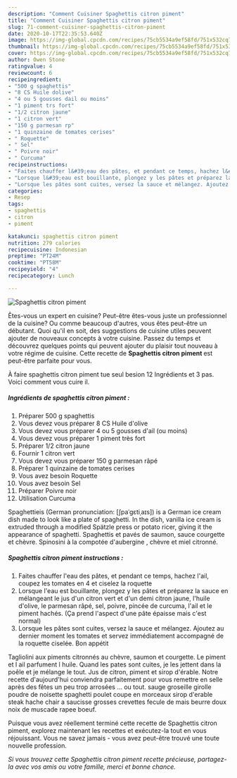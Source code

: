 ```yaml
---
description: "Comment Cuisiner Spaghettis citron piment"
title: "Comment Cuisiner Spaghettis citron piment"
slug: 71-comment-cuisiner-spaghettis-citron-piment
date: 2020-10-17T22:35:53.640Z
image: https://img-global.cpcdn.com/recipes/75cb5534a9ef58fd/751x532cq70/spaghettis-citron-piment-photo-principale-de-la-recette.jpg
thumbnail: https://img-global.cpcdn.com/recipes/75cb5534a9ef58fd/751x532cq70/spaghettis-citron-piment-photo-principale-de-la-recette.jpg
cover: https://img-global.cpcdn.com/recipes/75cb5534a9ef58fd/751x532cq70/spaghettis-citron-piment-photo-principale-de-la-recette.jpg
author: Owen Stone
ratingvalue: 4
reviewcount: 6
recipeingredient:
- "500 g spaghettis"
- "8 CS Huile dolive"
- "4 ou 5 gousses dail ou moins"
- "1 piment trs fort"
- "1/2 citron jaune"
- "1 citron vert"
- "150 g parmesan rp"
- "1 quinzaine de tomates cerises"
- " Roquette"
- " Sel"
- " Poivre noir"
- " Curcuma"
recipeinstructions:
- "Faites chauffer l&#39;eau des pâtes, et pendant ce temps, hachez l&#39;ail, coupez les tomates en 4 et ciselez la roquette"
- "Lorsque l&#39;eau est bouillante, plongez y les pâtes et préparez la sauce en mélangeant le jus d&#39;un citron vert et d&#39;un demi citron jaune, l&#39;huile d&#39;olive, le parmesan râpé, sel, poivre, pincée de curcuma, l&#39;ail et le piment hachés. (Ça prend l&#39;aspect d&#39;une pâte épaisse mais c&#39;est normal)"
- "Lorsque les pâtes sont cuites, versez la sauce et mélangez. Ajoutez au dernier moment les tomates et servez immédiatement accompagné de la roquette ciselée. Bon appétit"
categories:
- Resep
tags:
- spaghettis
- citron
- piment

katakunci: spaghettis citron piment 
nutrition: 279 calories
recipecuisine: Indonesian
preptime: "PT24M"
cooktime: "PT58M"
recipeyield: "4"
recipecategory: Lunch

---
```



![Spaghettis citron piment](https://img-global.cpcdn.com/recipes/75cb5534a9ef58fd/751x532cq70/spaghettis-citron-piment-photo-principale-de-la-recette.jpg)

Êtes-vous un expert en cuisine? Peut-être êtes-vous juste un professionnel de la cuisine? Ou comme beaucoup d'autres, vous êtes peut-être un débutant. Quoi qu'il en soit, des suggestions de cuisine utiles peuvent ajouter de nouveaux concepts à votre cuisine. Passez du temps et découvrez quelques points qui peuvent ajouter du plaisir tout nouveau à votre régime de cuisine. Cette recette de <strong> Spaghettis citron piment </strong> est peut-être parfaite pour vous.

<!--inarticleads1-->

À faire spaghettis citron piment tue seul besion 12 Ingrédients et 3 pas. Voici comment vous cuire il.

##### Ingrédients de spaghettis citron piment :

1. Préparer 500 g spaghettis
1. Vous devez vous préparer 8 CS Huile d&#39;olive
1. Vous devez vous préparer 4 ou 5 gousses d&#39;ail (ou moins)
1. Vous devez vous préparer 1 piment très fort
1. Préparer 1/2 citron jaune
1. Fournir 1 citron vert
1. Vous devez vous préparer 150 g parmesan râpé
1. Préparer 1 quinzaine de tomates cerises
1. Vous avez besoin  Roquette
1. Vous avez besoin  Sel
1. Préparer  Poivre noir
1. Utilisation  Curcuma


Spaghettieis (German pronunciation: [ʃpaˈɡɛtiˌaɪs]) is a German ice cream dish made to look like a plate of spaghetti. In the dish, vanilla ice cream is extruded through a modified Spätzle press or potato ricer, giving it the appearance of spaghetti. Spaghettis et pavés de saumon, sauce courgette et chèvre. Spinosini à la compotée d&#39;aubergine , chèvre et miel citronné. 

<!--inarticleads2-->

##### Spaghettis citron piment instructions :

1. Faites chauffer l&#39;eau des pâtes, et pendant ce temps, hachez l&#39;ail, coupez les tomates en 4 et ciselez la roquette
1. Lorsque l&#39;eau est bouillante, plongez y les pâtes et préparez la sauce en mélangeant le jus d&#39;un citron vert et d&#39;un demi citron jaune, l&#39;huile d&#39;olive, le parmesan râpé, sel, poivre, pincée de curcuma, l&#39;ail et le piment hachés. (Ça prend l&#39;aspect d&#39;une pâte épaisse mais c&#39;est normal)
1. Lorsque les pâtes sont cuites, versez la sauce et mélangez. Ajoutez au dernier moment les tomates et servez immédiatement accompagné de la roquette ciselée. Bon appétit


Tagliolini aux piments citronnés au chèvre, saumon et courgette. Le piment et l ail parfument l huile. Quand les pates sont cuites, je les jettent dans la poêle et je mélange le tout. Jus de citron, piment et sirop d&#39;érable. Notre recette d&#39;aujourd&#39;hui conviendra parfaitement pour vous remettre en selle après des fêtes un peu trop arrosées … ou tout. sauge groseille girolle poudre de noisette spaghetti poulet coupe en morceaux sirop d&#39;erable steak hache chair a saucisse grosses crevettes fecule de mais beurre doux noix de muscade rapee boeuf. 

<!--inarticleads1-->

<p>
Puisque vous avez réellement terminé cette recette de Spaghettis citron piment, explorez maintenant les recettes et exécutez-la tout en vous réjouissant. Vous ne savez jamais - vous avez peut-être trouvé une toute nouvelle profession.
</p>

<p>
<i>Si vous trouvez cette Spaghettis citron piment recette précieuse, partagez-la avec vos amis ou votre famille, merci et bonne chance.</i>
</p>
